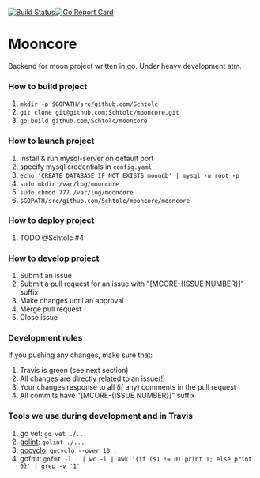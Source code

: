 [![Build Status](https://travis-ci.org/Schtolc/mooncore.svg?branch=master)](https://travis-ci.org/Schtolc/mooncore)[![Go Report Card](https://goreportcard.com/badge/github.com/Schtolc/mooncore)](https://goreportcard.com/report/github.com/Schtolc/mooncore)

# Mooncore
Backend for moon project written in go. Under heavy development atm.

### How to build project
1. `mkdir -p $GOPATH/src/github.com/Schtolc`
1. `git clone git@github.com:Schtolc/mooncore.git`
2. `go build github.com/Schtolc/mooncore`

### How to launch project
1. install & run mysql-server on default port
2. specify mysql credentials in `config.yaml`
3. `echo 'CREATE DATABASE IF NOT EXISTS moondb' | mysql -u root -p`
4. `sudo mkdir /var/log/mooncore`
5. `sudo chmod 777 /var/log/mooncore`
6. `$GOPATH/src/github.com/Schtolc/mooncore/mooncore`

### How to deploy project
1. TODO @Schtolc #4

### How to develop project
1. Submit an issue
2. Submit a pull request for an issue with "[MCORE-{ISSUE NUMBER}]" suffix
3. Make changes until an approval
4. Merge pull request
5. Close issue

### Development rules
If you pushing any changes, make sure that:
1. Travis is green (see next section)
2. All changes are directly related to an issue(!)
3. Your changes response to all (if any) comments in the pull request
4. All commits have "[MCORE-{ISSUE NUMBER}]" suffix

### Tools we use during development and in Travis
1. go vet: `go vet ./...`
2. [golint](https://github.com/golang/lint): `golint ./...`
3. [gocyclo](https://github.com/fzipp/gocyclo): `gocyclo --over 10 .`
4. gofmt: `gofmt -l . | wc -l | awk '{if ($1 != 0) print 1; else print 0}' | grep -v '1'`